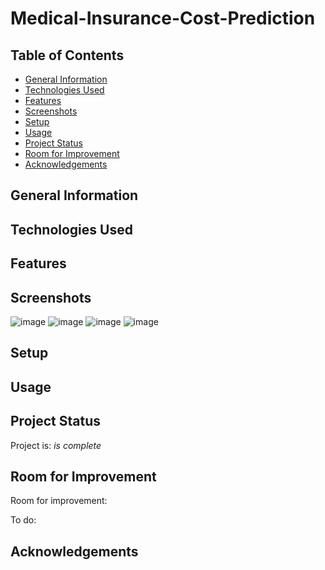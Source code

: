# Medical-Insurance-Cost-Prediction

## Table of Contents
* [General Information](#general-information)
* [Technologies Used](#technologies-used)
* [Features](#features)
* [Screenshots](#screenshots)
* [Setup](#setup)
* [Usage](#usage)
* [Project Status](#project-status)
* [Room for Improvement](#room-for-improvement)
* [Acknowledgements](#acknowledgements)


## General Information



## Technologies Used



## Features



## Screenshots
![image](https://user-images.githubusercontent.com/110493144/187785914-3dfb9ac3-d80d-48af-a55a-9cb0d91d7565.png)
![image](https://user-images.githubusercontent.com/110493144/187786112-420f80a6-e59e-4e1a-b78b-1307af8abaa2.png)
![image](https://user-images.githubusercontent.com/110493144/187786379-2b7b144f-d0de-4a4b-a293-0782fa9185c5.png)
![image](https://user-images.githubusercontent.com/110493144/187788874-89a72ca4-f5e3-4d20-ad94-86850496196b.png)



## Setup



## Usage



## Project Status
Project is: _is complete_


## Room for Improvement
Room for improvement:


To do:


## Acknowledgements
